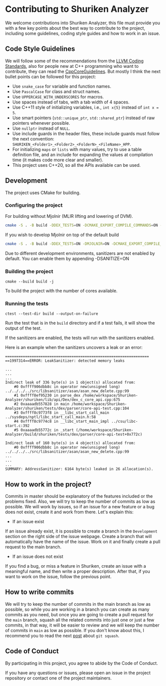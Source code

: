 # Contributing to Shuriken Analyzer

We welcome contributions into Shuriken Analyzer, this file must provide you with a few key points about the best way to contribute to the project, including some guidelines, coding style guides and how to work in an issue.

## Code Style Guidelines

We will follow some of the recommendations from the [LLVM Coding Standards](https://llvm.org/docs/CodingStandards.html), also for people new at C++ programming who want to contribute, they can read the [CppCoreGuidelines](https://isocpp.github.io/CppCoreGuidelines/CppCoreGuidelines). But mostly I think the next bullet points can be followed for this project:

- Use `snake_case` for variable and function names.
- Use `PascalCase` for class and struct names.
- Use `UPPERCASE_WITH_UNDERSCORES` for macros.
- Use spaces instead of tabs, with a tab width of 4 spaces.
- Use C++11 style of initializing variables, i.e., `int x{5}` instead of `int x = 5`.
- Use smart pointers (`std::unique_ptr`, `std::shared_ptr`) instead of raw pointers whenever possible.
- Use `nullptr` instead of `NULL`.
- Use include guards in the header files, these include guards must follow the next convention: `SHURIKEN_<Folder1>_<Folder2>_<FolderN>_<FileName>_HPP`.
- For initializing `maps` or `lists` with many values, try to use a table definition file, and an include for expanding the values at compilation time (it makes code more clear and smaller).
- This project uses C++20, so all the APIs available can be used.

## Development
The project uses CMake for building.

### Configuring the project

For building without Mjolnir (MLIR lifting and lowering of DVM).
```bash
cmake -S . -B build -DDEX_TESTS=ON -DCMAKE_EXPORT_COMPILE_COMMANDS=ON -DCMAKE_BUILD_TYPE=Debug  
```

If you wish to develop Mjolnir on top of the default build
```bash
cmake -S . -B build -DDEX_TESTS=ON -DMJOLNIR=ON -DCMAKE_EXPORT_COMPILE_COMMANDS=ON -DCMAKE_BUILD_TYPE=Debug  
```

Due to different development environments, sanitizers are not enabled by default.
You can enable them by appending -DSANITIZE=ON

### Building the project
```
cmake --build build -j
```
To build the project with the number of cores available.

### Running the tests
```
ctest --test-dir build --output-on-failure
```

Run the test that is in the `build` directory and if a test fails, it will show the output of the test.

If the sanitizers are enabled, the tests will run with the sanitizers enabled.

Here is an example when the sanitizers uncovers a leak or an error:
```
=================================================================
==1997314==ERROR: LeakSanitizer: detected memory leaks

...
...
...
Indirect leak of 336 byte(s) in 1 object(s) allocated from:
    #0 0xffff906dbb8c in operator new(unsigned long) ../../../../src/libsanitizer/asan/asan_new_delete.cpp:99
    #1 0xffff8ef95230 in parse_dex /home/workspace/Shuriken-Analyzer/shuriken/lib/api/Dex/dex_c_core_api.cpp:675
    #2 0xaaaadb557828 in main /home/workspace/Shuriken-Analyzer/shuriken/tests/dex/parser/core-api-test.cpp:104
    #3 0xffff8c9773f8 in __libc_start_call_main ../sysdeps/nptl/libc_start_call_main.h:58
    #4 0xffff8c9774c8 in __libc_start_main_impl ../csu/libc-start.c:392
    #5 0xaaaadb55772c in _start (/home/workspace/Shuriken-Analyzer/build/shuriken/tests/dex/parser/core-api-test+0x772c)

Indirect leak of 160 byte(s) in 4 object(s) allocated from:
    #0 0xffff906dbb8c in operator new(unsigned long) ../../../../src/libsanitizer/asan/asan_new_delete.cpp:99
...
...
...
SUMMARY: AddressSanitizer: 6164 byte(s) leaked in 26 allocation(s).
```
## How to work in the project?

Commits in master should be explanatory of the features included or the problems fixed. Also, we will try to keep the number of commits as low as possible. We will work by issues, so if an issue for a new feature or a bug does not exist, create it and work from there. Let's explain this:

- If an issue exist

If an issue already exist, it is possible to create a branch in the `Development` section on the right side of the issue webpage. Create a branch that will automatically have the name of the issue. Work on it and finally create a pull request to the main branch.

- If an issue does not exist

If you find a bug, or miss a feature in Shuriken, create an issue with a meaningful name, and then write a proper description. After that, if you want to work on the issue, follow the previous point.

## How to write commits

We will try to keep the number of commits in the main branch as low as possible, so while you are working in a branch you can create as many commits as you need, but once you are going to create a pull request for the `main` branch, squash all the related commits into just one or just a few commits, in that way, it will be easier to review and we will keep the number of commits in `main` as low as possible. If you don't know about this, I recommend you to read the next [post](https://www.git-tower.com/learn/git/faq/git-squash) about `git squash`.

## Code of Conduct

By participating in this project, you agree to abide by the Code of Conduct.

If you have any questions or issues, please open an issue in the project repository or contact one of the project maintainers.
